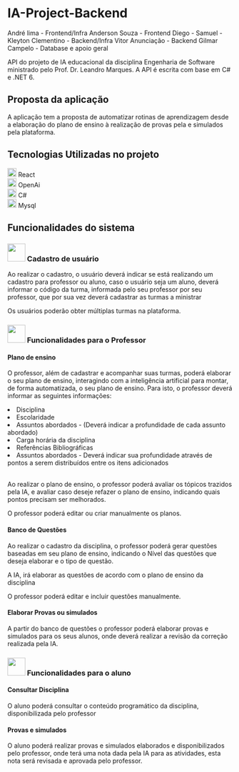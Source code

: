 <h1> IA-Project-Backend </h1> 

André lima - Frontend/Infra
Anderson Souza - Frontend
Diego - 
Samuel -
Kleyton Clementino - Backend/Infra
Vitor Anunciação - Backend
Gilmar Campelo - Database e apoio geral

API do projeto de IA educacional da disciplina Engenharia de Software ministrado pelo Prof. Dr. Leandro Marques. A API é escrita com base em C# e .NET 6.

<h2> Proposta da aplicação </h2>
<p> A aplicação tem a proposta de automatizar rotinas de aprendizagem desde a elaboração do plano de ensino à realização de provas pela e simulados pela plataforma. </p> 

<h2> Tecnologias Utilizadas no projeto </h2>

  <span> <img src ='https://icon-library.com/images/react-icon/react-icon-29.jpg' style='width:20px' >  React   </span> <br>
 <span> <img src ='https://static.vecteezy.com/system/resources/previews/021/495/993/original/chatgpt-openai-logo-icon-free-png.png' style='width:20px' >  OpenAi   </span> <br>
  <span> <img src ='https://static-00.iconduck.com/assets.00/c-sharp-c-icon-1822x2048-wuf3ijab.png' style='width:20px' >  C#   </span> <br>
  <span> <img src ='https://cdn.icon-icons.com/icons2/3053/PNG/512/mysql_workbench_macos_bigsur_icon_189924.png' style='width:20px' >  Mysql   </span> 

<h2>Funcionalidades do sistema</h2>

<h3> <img src='https://cdn-icons-png.flaticon.com/512/4312/4312094.png' style='width:40px'> Cadastro de usuário </h3>
<p>Ao realizar o cadastro, o usuário deverá indicar se está realizando um cadastro para professor ou aluno, caso o usuário seja um aluno, deverá informar o código da turma, informada pelo seu professor por seu professor, que por sua vez deverá cadastrar as turmas a ministrar </p>

<p> Os usuários poderão obter múltiplas turmas na plataforma. </p>

<h3> <img src='https://cdn-icons-png.flaticon.com/512/2941/2941658.png' style='width:40px'> Funcionalidades para o Professor </h3>

<h4>Plano de ensino</h4>

<p> O professor, além de cadastrar e acompanhar suas turmas, poderá elaborar o seu plano de ensino, interagindo com a inteligência artificial para montar, de forma automatizada, o seu plano de ensino. Para isto, o professor deverá informar as seguintes informações:   </p>

<li> Disciplina </li>
<li> Escolaridade </li>
<li> Assuntos abordados - (Deverá indicar a profundidade de cada assunto abordado) </li>
<li> Carga horária da disciplina </li>
<li> Referências Bibliográficas </li>
<li> Assuntos abordados - Deverá indicar sua profundidade através de pontos a serem distribuídos entre os itens adicionados </li> <br>

<p> Ao realizar o plano de ensino, o professor poderá avaliar os tópicos trazidos pela IA, e avaliar caso deseje refazer o plano de ensino, indicando quais pontos precisam ser melhorados.</p>
<p>O professor poderá editar ou criar manualmente os planos. </p>

 <h4>Banco de Questões</h4>
 <p> Ao realizar o cadastro da disciplina, o professor poderá gerar questões baseadas em seu plano de ensino, indicando o Nível das questões que deseja elaborar e o tipo de questão. </p>
 <p> A IA, irá elaborar as questões de acordo com o plano de ensino da disciplina </p>
 <p> O professor poderá editar e incluir questões manualmente. </p>

<h4> Elaborar Provas ou simulados </h4>
<p>A partir do banco de questões o professor poderá elaborar provas e simulados para os seus alunos, onde deverá realizar a revisão da correção realizada pela IA.</p>

<h3> <img src='https://cdn-icons-png.flaticon.com/512/3413/3413591.png' style='width:40px'> Funcionalidades para o aluno </h3>

 
<h4> Consultar Disciplina </h4>
<p>O aluno poderá consultar o conteúdo programático da disciplina, disponibilizada pelo professor </p>

<h4> Provas e simulados </h4>
<p> O aluno poderá realizar provas e simulados elaborados e disponibilizados pelo professor, onde terá uma nota dada pela IA para as atividades, esta nota será revisada e aprovada pelo professor. </p> 
